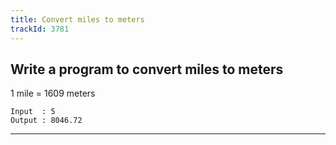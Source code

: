 ```yaml
---
title: Convert miles to meters
trackId: 3781
---
```


## Write a program to convert miles to meters

1 mile = 1609 meters

```
Input  : 5
Output : 8046.72
```

---
